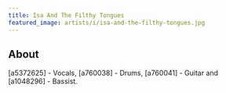```yaml
---
title: Isa And The Filthy Tongues
featured_image: artists/i/isa-and-the-filthy-tongues.jpg
---
```

## About

[a5372625] - Vocals, [a760038] - Drums, [a760041] - Guitar and [a1048296] - Bassist.

